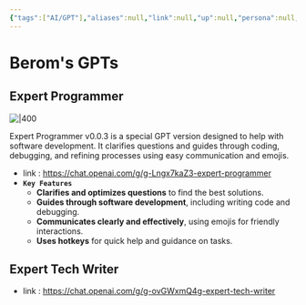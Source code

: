 ```yaml
---
{"tags":["AI/GPT"],"aliases":null,"link":null,"up":null,"persona":null,"index":null,"date_created":"2024-02-15","date_modified":"2024-02-15","dg-publish":true,"dg-path":"Home/Berom's GPTs.md","permalink":"/home/berom-s-gp-ts/","dgPassFrontmatter":true,"noteIcon":"1","created":"2024-02-15T16:44:43.686+09:00","updated":"2024-02-15T20:14:14.044+09:00"}
---
```


# Berom's GPTs
## Expert Programmer
![|400](https://i.imgur.com/biHOTrI.png)

Expert Programmer v0.0.3 is a special GPT version designed to help with software development.
It clarifies questions and guides through coding, debugging, and refining processes using easy communication and emojis.

- link : https://chat.openai.com/g/g-Lngx7kaZ3-expert-programmer
- **`Key Features`**
	- **Clarifies and optimizes questions** to find the best solutions.
	- **Guides through software development**, including writing code and debugging.
	- **Communicates clearly and effectively**, using emojis for friendly interactions.
	- **Uses hotkeys** for quick help and guidance on tasks.
## Expert Tech Writer

- link : https://chat.openai.com/g/g-ovGWxmQ4g-expert-tech-writer